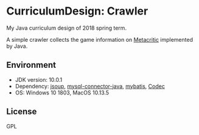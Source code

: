 # CurriculumDesign: Crawler

My Java curriculum design of 2018 spring term.

A simple crawler collects the game information on [Metacritic](http://www.metacritic.com/game) implemented by Java.

## Environment

- JDK version: 10.0.1
- Dependency: [jsoup](https://jsoup.org/), [mysql-connector-java](https://mvnrepository.com/artifact/mysql/mysql-connector-java), [mybatis](http://www.mybatis.org/mybatis-3/), [Codec](https://commons.apache.org/proper/commons-codec/)
- OS: Windows 10 1803, MacOS 10.13.5

## License

GPL